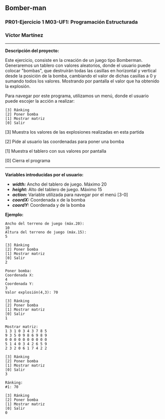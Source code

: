 ## Bomber-man
### PR01-Ejercicio 1 M03-UF1: Programación Estructurada
### Víctor Martínez
** **
**Descripción del proyecto:**

Este ejercicio, consiste en la creación de un juego tipo Bomberman. Generaremos un tablero con valores aleatorios, donde el usuario puede colocar "bombas", que destruirán todas las casillas en horizontal y vertical desde la posición de la bomba, cambiando el valor de dichas casillas a 0 y sumando todos los valores. Mostrando por pantalla el valor que ha obtenido la explosión.

Para navegar por este programa, utilizamos un menú, donde el usuario puede escojer la acción a realizar:
```
[3] Ránking
[2] Poner bomba
[1] Mostrar matriz
[0] Salir
```
[3] Muestra los valores de las explosiones realizadas en esta partida

[2] Pide al usuario las coordenadas para poner una bomba

[1] Muestra el tablero con sus valores por pantalla

[0] Cierra el programa
** **
**Variables introducidas por el usuario:**
- ***width:*** Ancho del tablero de juego. Máximo 20
- ***height:*** Alto del tablero de juego. Máximo 15
- ***action:*** Variable utilizada para navegar por el menú [3-0]
- ***coordX:*** Coordenada x de la bomba
- ***coordY:*** Coordenada y de la bomba

**Ejemplo:**
```
Ancho del terreno de juego (máx.20):
10
Altura del terreno de juego (máx.15):
5

[3] Ránking
[2] Poner bomba
[1] Mostrar matriz
[0] Salir
2

Poner bomba:
Coordenada X: 
4
Coordenada Y:
3
Valor explosión(4,3): 70

[3] Ránking
[2] Poner bomba
[1] Mostrar matriz
[0] Salir
1

Mostrar matriz:
1 3 1 0 3 4 3 7 8 5 
9 3 5 0 9 8 6 9 8 9 
0 0 0 0 0 0 0 0 0 0 
5 1 4 0 3 4 2 6 5 9 
2 3 2 0 6 1 7 4 2 2 

[3] Ránking
[2] Poner bomba
[1] Mostrar matriz
[0] Salir
3

Ránking:
#1: 70

[3] Ránking
[2] Poner bomba
[1] Mostrar matriz
[0] Salir
0
```
